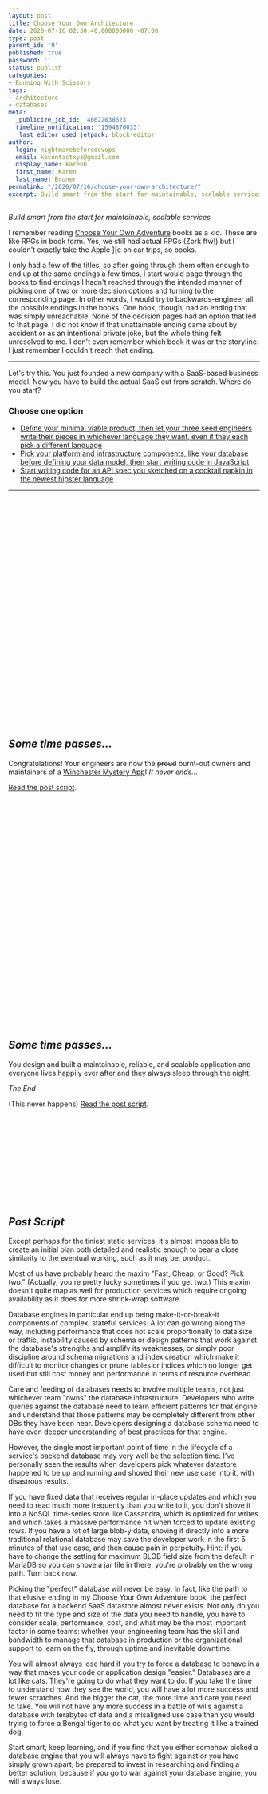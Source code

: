 ```yaml
---
layout: post
title: Choose Your Own Architecture
date: 2020-07-16 02:30:40.000000000 -07:00
type: post
parent_id: '0'
published: true
password: ''
status: publish
categories:
- Running With Scissors
tags:
- architecture
- databases
meta:
  _publicize_job_id: '46622038623'
  timeline_notification: '1594870033'
  _last_editor_used_jetpack: block-editor
author:
  login: nightmarebeforedevops
  email: kbcontactxyz@gmail.com
  display_name: karenb
  first_name: Karen
  last_name: Bruner
permalink: "/2020/07/16/choose-your-own-architecture/"
excerpt: Build smart from the start for maintainable, scalable services
---
```


_Build smart from the start for maintainable, scalable services_

I remember reading [Choose Your Own Adventure](https://en.wikipedia.org/wiki/Choose_Your_Own_Adventure) books as a kid. These are like RPGs in book form. Yes, we still had actual RPGs (Zork ftw!) but I couldn't exactly take the Apple ][e on car trips, so books.

I only had a few of the titles, so after going through them often enough to end up at the same endings a few times, I start would page through the books to find endings I hadn't reached through the intended manner of picking one of two or more decision options and turning to the corresponding page. In other words, I would try to backwards-engineer all the possible endings in the books. One book, though, had an ending that was simply unreachable. None of the decision pages had an option that led to that page. I did not know if that unattainable ending came about by accident or as an intentional private joke, but the whole thing felt unresolved to me. I don't even remember which book it was or the storyline. I just remember I couldn't reach that ending.

* * *

Let's try this. You just founded a new company with a SaaS-based business model. Now you have to build the actual SaaS out from scratch. Where do you start?
### Choose one option

* [Define your minimal viable product, then let your three seed engineers write their pieces in whichever language they want, even if they each pick a different language](#option-1)
* [Pick your platform and infrastructure components, like your database before defining your data model, then start writing code in JavaScript](#option-2)
* [Start writing code for an API spec you sketched on a cocktail napkin in the newest hipster language](#option-3)

* * *

<p>&nbsp;</p>
<p>&nbsp;</p>
<p>&nbsp;</p>
<p>&nbsp;</p>
<p>&nbsp;</p>
<p>&nbsp;</p>
<p>&nbsp;</p>
<p>&nbsp;</p>
<p>&nbsp;</p>
<p>&nbsp;</p>
<p>&nbsp;</p>
<p>&nbsp;</p>
<p>&nbsp;</p>
<p>&nbsp;</p>
<p>&nbsp;</p>

<a id="option-1"></a>
<a id="option-2"></a>
<a id="option-3"></a>
## _Some time passes..._
Congratulations! Your engineers are now the ~~proud~~ burnt-out owners and maintainers of a [Winchester Mystery App](/2017/09/11/winchester-mystery-app/)!
_It never ends..._

[Read the post script](#post-script).
<p>&nbsp;</p>
<p>&nbsp;</p>
<p>&nbsp;</p>
<p>&nbsp;</p>
<p>&nbsp;</p>
<p>&nbsp;</p>
<p>&nbsp;</p>
<p>&nbsp;</p>
<p>&nbsp;</p>
<p>&nbsp;</p>
<p>&nbsp;</p>
<p>&nbsp;</p>
<p>&nbsp;</p>
<p>&nbsp;</p>
<p>&nbsp;</p>

<a id="option-4"></a>
## _Some time passes..._

You design and built a maintainable, reliable, and scalable application and everyone lives happily ever after and they always sleep through the night.

_The End_

(This never happens)
[Read the post script](#post-script).

<p>&nbsp;</p>
<p>&nbsp;</p>
<p>&nbsp;</p>
<p>&nbsp;</p>
<p>&nbsp;</p>
<p>&nbsp;</p>

<a id="post-script"></a>
## _Post Script_

Except perhaps for the tiniest static services, it's almost impossible to create an initial plan both detailed and realistic enough to bear a close similarity to the eventual working, such as it may be, product.

Most of us have probably heard the maxim "Fast, Cheap, or Good? Pick two." (Actually, you're pretty lucky sometimes if you get two.) This maxim doesn't quite map as well for production services which require ongoing availability as it does for more shrink-wrap software.

Database engines in particular end up being make-it-or-break-it components of complex, stateful services. A lot can go wrong along the way, including performance that does not scale proportionally to data size or traffic, instability caused by schema or design patterns that work against the database's strengths and amplify its weaknesses, or simply poor discipline around schema migrations and index creation which make it difficult to monitor changes or prune tables or indices which no longer get used but still cost money and performance in terms of resource overhead.

Care and feeding of databases needs to involve multiple teams, not just whichever team "owns" the database infrastructure. Developers who write queries against the database need to learn efficient patterns for that engine and understand that those patterns may be completely different from other DBs they have been near. Developers designing a database schema need to have even deeper understanding of best practices for that engine.

However, the single most important point of time in the lifecycle of a service's backend database may very well be the selection time. I've personally seen the results when developers pick whatever datastore happened to be up and running and shoved their new use case into it, with disastrous results.

If you have fixed data that receives regular in-place updates and which you need to read much more frequently than you write to it, you don't shove it into a NoSQL time-series store like Cassandra, which is optimized for writes and which takes a massive performance hit when forced to update existing rows. If you have a lot of large blob-y data, shoving it directly into a more traditional relational database may save the developer work in the first 5 minutes of that use case, and then cause pain in perpetuity. Hint: if you have to change the setting for maximum BLOB field size from the default in MariaDB so you can shove a jar file in there, you're probably on the wrong path. Turn back now.

Picking the "perfect" database will never be easy. In fact, like the path to that elusive ending in my Choose Your Own Adventure book, the perfect database for a backend SaaS datastore almost never exists. Not only do you need to fit the type and size of the data you need to handle, you have to consider scale, performance, cost, and what may be the most important factor in some teams: whether your engineering team has the skill and bandwidth to manage that database in production or the organizational support to learn on the fly, through uptime and inevitable downtime.

You will almost always lose hard if you try to force a database to behave in a way that makes your code or application design "easier." Databases are a lot like cats. They're going to do what they want to do. If you take the time to understand how they see the world, you will have a lot more success and fewer scratches. And the bigger the cat, the more time and care you need to take. You will not have any more success in a battle of wills against a database with terabytes of data and a misaligned use case than you would trying to force a Bengal tiger to do what you want by treating it like a trained dog.

Start smart, keep learning, and if you find that you either somehow picked a database engine that you will always have to fight against or you have simply grown apart, be prepared to invest in researching and finding a better solution, because if you go to war against your database engine, you will always lose.


